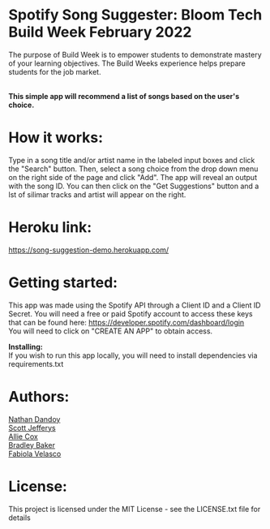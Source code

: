 # Spotify Song Suggester: Bloom Tech Build Week February 2022

The purpose of Build Week is to empower students to demonstrate mastery of your learning objectives. The Build Weeks experience helps prepare students for the job market.

<br>
<b>This simple app will recommend a list of songs based on the user's choice. </b>

# How it works:

Type in a song title and/or artist name in the labeled input boxes and click the "Search" button. Then, select a song choice from the drop down menu on the right side of the page and click "Add". The app will reveal an output with the song ID. You can then click on the "Get Suggestions" button and a lst of silimar tracks and artist will appear on the right. 

# Heroku link:
https://song-suggestion-demo.herokuapp.com/

# Getting started:

This app was made using the Spotify API through a Client ID and a Client ID Secret. You will need a free or paid Spotify account to access these keys that can be found here: https://developer.spotify.com/dashboard/login <br>
You will need to click on "CREATE AN APP" to obtain access. 

<b>Installing:</b><br>
If you wish to run this app locally, you will need to install dependencies via requirements.txt

# Authors:
<a href="https://github.com/daythan">Nathan Dandoy</a><br>
<a href="https://github.com/ScottAllenJefferys">Scott Jefferys</a><br>
<a href="https://github.com/allielcox">Allie Cox</a><br>
<a href="https://github.com/bradwbaker">Bradley Baker</a><br>
<a href="https://github.com/fabiolavelasco">Fabiola Velasco</a> 

# License: 
This project is licensed under the MIT License - see the LICENSE.txt file for details
